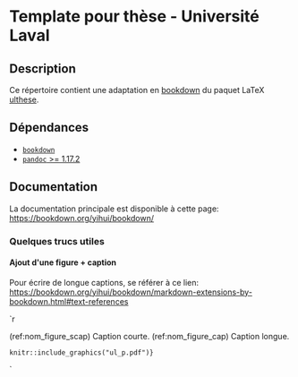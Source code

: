 # Template pour thèse - Université Laval

## Description

Ce répertoire contient une adaptation en
[bookdown](https://cran.rstudio.com/web/packages/bookdown/index.html) du paquet
LaTeX [ulthese](https://www.ctan.org/pkg/ulthese?lang=en).

## Dépendances

* [`bookdown`](https://cran.rstudio.com/web/packages/bookdown/index.html)
* [`pandoc` >= 1.17.2](https://s3.amazonaws.com/rstudio-buildtools/pandoc-1.17.2.zip)

## Documentation

La documentation principale est disponible à cette page:
https://bookdown.org/yihui/bookdown/

### Quelques trucs utiles

#### Ajout d'une figure + caption

Pour écrire de longue captions, se référer à ce lien:
https://bookdown.org/yihui/bookdown/markdown-extensions-by-bookdown.html#text-references

`r

(ref:nom_figure_scap) Caption courte.
(ref:nom_figure_cap) Caption longue.

```{r nom_figure, fig.align='center', fig.scap = (ref:nom_figure_scap), fig.cap = (ref:nom_figure_cap)}
knitr::include_graphics("ul_p.pdf")}
```
`
